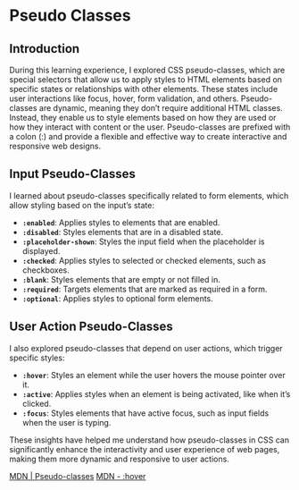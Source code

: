 # Pseudo Classes

## Introduction

During this learning experience, I explored CSS pseudo-classes, which are special selectors that allow us to apply styles to HTML elements based on specific states or relationships with other elements. These states include user interactions like focus, hover, form validation, and others. Pseudo-classes are dynamic, meaning they don’t require additional HTML classes. Instead, they enable us to style elements based on how they are used or how they interact with content or the user. Pseudo-classes are prefixed with a colon (:) and provide a flexible and effective way to create interactive and responsive web designs.

## Input Pseudo-Classes

I learned about pseudo-classes specifically related to form elements, which allow styling based on the input’s state:

- **`:enabled`**: Applies styles to elements that are enabled.
- **`:disabled`**: Styles elements that are in a disabled state.
- **`:placeholder-shown`**: Styles the input field when the placeholder is displayed.
- **`:checked`**: Applies styles to selected or checked elements, such as checkboxes.
- **`:blank`**: Styles elements that are empty or not filled in.
- **`:required`**: Targets elements that are marked as required in a form.
- **`:optional`**: Applies styles to optional form elements.

## User Action Pseudo-Classes

I also explored pseudo-classes that depend on user actions, which trigger specific styles:

- **`:hover`**: Styles an element while the user hovers the mouse pointer over it.
- **`:active`**: Applies styles when an element is being activated, like when it’s clicked.
- **`:focus`**: Styles elements that have active focus, such as input fields when the user is typing.

These insights have helped me understand how pseudo-classes in CSS can significantly enhance the interactivity and user experience of web pages, making them more dynamic and responsive to user actions.

[MDN | Pseudo-classes](https://developer.mozilla.org/en-US/docs/Web/CSS/Pseudo-classes#linguistic_pseudo-classes)
[MDN - :hover](https://developer.mozilla.org/pt-BR/docs/Web/CSS/:hover)